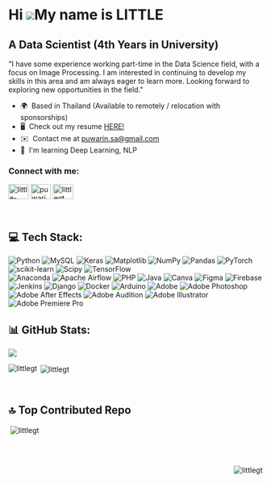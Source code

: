 Hi ![](https://user-images.githubusercontent.com/18350557/176309783-0785949b-9127-417c-8b55-ab5a4333674e.gif)My name is LITTLE
=========================================================================================================================================

A Data Scientist (4th Years in University)
----------------

"I have some experience working part-time in the Data Science field, with a focus on Image Processing. I am interested in continuing to develop my skills in this area and am always eager to learn more. Looking forward to exploring new opportunities in the field."

* 🌍  Based in Thailand (Available to remotely / relocation with sponsorships)
* 🖥️  Check out my resume [HERE!](https://www.canva.com/design/DAF6nvBtKSE/YKucAUVjJxvcWj7NATG0nQ/view?utm_content=DAF6nvBtKSE&utm_campaign=designshare&utm_medium=link&utm_source=editor)
* ✉️  Contact me at [puwarin.sa@gmail.com](mailto:puwarin.sa@gmail.com)
* 🧠  I'm learning Deep Learning, NLP





<h3 align="left">Connect with me:</h3>
<p align="left">
<a href="https://linkedin.com/in/little-puwarin-sangkamas" target="blank"><img align="center" src="https://raw.githubusercontent.com/rahuldkjain/github-profile-readme-generator/master/src/images/icons/Social/linked-in-alt.svg" alt="little-puwarin-sangkamas" height="30" width="40" /></a>
<a href="https://www.hackerrank.com/puwarin_sa" target="blank"><img align="center" src="https://raw.githubusercontent.com/rahuldkjain/github-profile-readme-generator/master/src/images/icons/Social/hackerrank.svg" alt="puwarin_sa" height="30" width="40" /></a>
<a href="https://www.leetcode.com/littlegt" target="blank"><img align="center" src="https://raw.githubusercontent.com/rahuldkjain/github-profile-readme-generator/master/src/images/icons/Social/leet-code.svg" alt="littlegt" height="30" width="40" /></a>
</p>
</br>

<!-- 
<h3 align="left">Languages and Tools:</h3>
<p align="left"> <a href="https://www.tensorflow.org" target="_blank" rel="noreferrer"> <img src="https://www.vectorlogo.zone/logos/tensorflow/tensorflow-icon.svg" alt="tensorflow" width="40" height="40"/> 
</a> <a href="https://pytorch.org/" target="_blank" rel="noreferrer"> <img src="https://www.vectorlogo.zone/logos/pytorch/pytorch-icon.svg" alt="pytorch" width="40" height="40"/> 
</a> <a href="https://scikit-learn.org/" target="_blank" rel="noreferrer"> <img src="https://upload.wikimedia.org/wikipedia/commons/0/05/Scikit_learn_logo_small.svg" alt="scikit_learn" width="40" height="40"/> 
</a> <a href="https://seaborn.pydata.org/" target="_blank" rel="noreferrer"> <img src="https://seaborn.pydata.org/_images/logo-mark-lightbg.svg" alt="seaborn" width="40" height="40"/> 
</a> <a href="https://pandas.pydata.org/" target="_blank" rel="noreferrer"> <img src="https://raw.githubusercontent.com/devicons/devicon/2ae2a900d2f041da66e950e4d48052658d850630/icons/pandas/pandas-original.svg" alt="pandas" width="40" height="40"/> 
</a> <a href="https://www.mysql.com/" target="_blank" rel="noreferrer"> <img src="https://raw.githubusercontent.com/devicons/devicon/master/icons/mysql/mysql-original-wordmark.svg" alt="mysql" width="40" height="40"/> 
</a> <a href="https://opencv.org/" target="_blank" rel="noreferrer"> <img src="https://www.vectorlogo.zone/logos/opencv/opencv-icon.svg" alt="opencv" width="40" height="40"/> 
</a> <a href="https://www.selenium.dev" target="_blank" rel="noreferrer"> <img src="https://raw.githubusercontent.com/detain/svg-logos/780f25886640cef088af994181646db2f6b1a3f8/svg/selenium-logo.svg" alt="selenium" width="40" height="40"/> 
</a> <a href="https://www.djangoproject.com/" target="_blank" rel="noreferrer"> <img src="https://cdn.worldvectorlogo.com/logos/django.svg" alt="django" width="40" height="40"/> 
</a> <a href="https://flask.palletsprojects.com/" target="_blank" rel="noreferrer"> <img src="https://www.vectorlogo.zone/logos/pocoo_flask/pocoo_flask-icon.svg" alt="flask" width="40" height="40"/> 
</a> <a href="https://postman.com" target="_blank" rel="noreferrer"> <img src="https://www.vectorlogo.zone/logos/getpostman/getpostman-icon.svg" alt="postman" width="40" height="40"/> 
</a> <a href="https://www.docker.com/" target="_blank" rel="noreferrer"> <img src="https://raw.githubusercontent.com/devicons/devicon/master/icons/docker/docker-original-wordmark.svg" alt="docker" width="40" height="40"/> 
</a> <a href="https://www.figma.com/" target="_blank" rel="noreferrer"> <img src="https://www.vectorlogo.zone/logos/figma/figma-icon.svg" alt="figma" width="40" height="40"/> 
</a> <a href="https://git-scm.com/" target="_blank" rel="noreferrer"> <img src="https://www.vectorlogo.zone/logos/git-scm/git-scm-icon.svg" alt="git" width="40" height="40"/> 
</a> <a href="https://www.jenkins.io" target="_blank" rel="noreferrer"> <img src="https://www.vectorlogo.zone/logos/jenkins/jenkins-icon.svg" alt="jenkins" width="40" height="40"/> 
</a> <a href="https://www.linux.org/" target="_blank" rel="noreferrer"> <img src="https://raw.githubusercontent.com/devicons/devicon/master/icons/linux/linux-original.svg" alt="linux" width="40" height="40"/> 
</a> <a href="https://firebase.google.com/" target="_blank" rel="noreferrer"> <img src="https://www.vectorlogo.zone/logos/firebase/firebase-icon.svg" alt="firebase" width="40" height="40"/> 
</a> <a href="https://unity.com/" target="_blank" rel="noreferrer"> <img src="https://www.vectorlogo.zone/logos/unity3d/unity3d-icon.svg" alt="unity" width="40" height="40"/> 
</a> <a href="https://unrealengine.com/" target="_blank" rel="noreferrer"> <img src="https://raw.githubusercontent.com/kenangundogan/fontisto/036b7eca71aab1bef8e6a0518f7329f13ed62f6b/icons/svg/brand/unreal-engine.svg" alt="unreal" width="40" height="40"/> 
</a> <a href="https://www.arduino.cc/" target="_blank" rel="noreferrer"> <img src="https://cdn.worldvectorlogo.com/logos/arduino-1.svg" alt="arduino" width="40" height="40"/> 
</a> <a href="https://www.adobe.com/in/products/illustrator.html" target="_blank" rel="noreferrer"> <img src="https://www.vectorlogo.zone/logos/adobe_illustrator/adobe_illustrator-icon.svg" alt="illustrator" width="40" height="40"/> 
</a> <a href="https://www.photoshop.com/en" target="_blank" rel="noreferrer"> <img src="https://raw.githubusercontent.com/devicons/devicon/master/icons/photoshop/photoshop-line.svg" alt="photoshop" width="40" height="40"/> 
</a> </p> -->

## 💻 Tech Stack:

![Python](https://img.shields.io/badge/python-3670A0?style=flat&logo=python&logoColor=ffdd54) 
![MySQL](https://img.shields.io/badge/mysql-%2300000f.svg?style=flat&logo=mysql&logoColor=white) 
![Keras](https://img.shields.io/badge/Keras-%23D00000.svg?style=flat&logo=Keras&logoColor=white) 
![Matplotlib](https://img.shields.io/badge/Matplotlib-%23ffffff.svg?style=flat&logo=Matplotlib&logoColor=black) 
![NumPy](https://img.shields.io/badge/numpy-%23013243.svg?style=flat&logo=numpy&logoColor=white) 
![Pandas](https://img.shields.io/badge/pandas-%23150458.svg?style=flat&logo=pandas&logoColor=white) 
![PyTorch](https://img.shields.io/badge/PyTorch-%23EE4C2C.svg?style=flat&logo=PyTorch&logoColor=white) 
![scikit-learn](https://img.shields.io/badge/scikit--learn-%23F7931E.svg?style=flat&logo=scikit-learn&logoColor=white) 
![Scipy](https://img.shields.io/badge/SciPy-%230C55A5.svg?style=flat&logo=scipy&logoColor=%white) 
![TensorFlow](https://img.shields.io/badge/TensorFlow-%23FF6F00.svg?style=flat&logo=TensorFlow&logoColor=white) 
</br>
![Anaconda](https://img.shields.io/badge/Anaconda-%2344A833.svg?style=flat&logo=anaconda&logoColor=white) 
![Apache Airflow](https://img.shields.io/badge/Apache%20Airflow-017CEE?style=flat&logo=Apache%20Airflow&logoColor=white) 
![PHP](https://img.shields.io/badge/php-%23777BB4.svg?style=flat&logo=php&logoColor=white) 
![Java](https://img.shields.io/badge/java-%23ED8B00.svg?style=flat&logo=openjdk&logoColor=white) 
![Canva](https://img.shields.io/badge/Canva-%2300C4CC.svg?style=flat&logo=Canva&logoColor=white) 
![Figma](https://img.shields.io/badge/figma-%23F24E1E.svg?style=flat&logo=figma&logoColor=white) 
![Firebase](https://img.shields.io/badge/Firebase-039BE5?style=flat&logo=Firebase&logoColor=white) 
![Jenkins](https://img.shields.io/badge/jenkins-%232C5263.svg?style=flat&logo=jenkins&logoColor=white) 
![Django](https://img.shields.io/badge/django-%23092E20.svg?style=flat&logo=django&logoColor=white) 
![Docker](https://img.shields.io/badge/docker-%230db7ed.svg?style=flat&logo=docker&logoColor=white) 
![Arduino](https://img.shields.io/badge/-Arduino-00979D?style=flat&logo=Arduino&logoColor=white)
![Adobe](https://img.shields.io/badge/adobe-%23FF0000.svg?style=flat&logo=adobe&logoColor=white) 
![Adobe Photoshop](https://img.shields.io/badge/adobe%20photoshop-%2331A8FF.svg?style=flat&logo=adobe%20photoshop&logoColor=white) 
![Adobe After Effects](https://img.shields.io/badge/Adobe%20After%20Effects-9999FF.svg?style=flat&logo=Adobe%20After%20Effects&logoColor=white) 
![Adobe Audition](https://img.shields.io/badge/Adobe%20Audition-9999FF.svg?style=flat&logo=Adobe%20Audition&logoColor=white) 
![Adobe Illustrator](https://img.shields.io/badge/adobe%20illustrator-%23FF9A00.svg?style=flat&logo=adobe%20illustrator&logoColor=white) 
![Adobe Premiere Pro](https://img.shields.io/badge/Adobe%20Premiere%20Pro-9999FF.svg?style=flat&logo=Adobe%20Premiere%20Pro&logoColor=white) 

## 📊 GitHub Stats:
![](https://github-profile-trophy.vercel.app/?username=LittleGt&theme=radical&no-frame=false&no-bg=true&margin-w=4)
<p><img align="left" src="https://github-readme-stats.vercel.app/api/top-langs/?username=LittleGt&theme=radical&hide_border=false&include_all_commits=false&count_private=true&layout=compact" alt="littlegt" /></p>
<p>&nbsp;<img align="center" src="https://github-readme-streak-stats.herokuapp.com/?user=LittleGt&theme=radical&hide_border=false" alt="littlegt" /></p>
<!-- <p>&nbsp;<img align="center" src="https://github-readme-stats.vercel.app/api?username=LittleGt&theme=radical&hide_border=false&include_all_commits=false&count_private=true" alt="littlegt" /></p> -->
<!-- <p><img align="center" src="https://github-readme-streak-stats.herokuapp.com/?user=LittleGt&theme=radical&hide_border=false" alt="littlegt" /></p> -->
</br>

## 🔝 Top Contributed Repo
<p>&nbsp;<img align="center" src="https://github-contributor-stats.vercel.app/api?username=LittleGt&limit=5&theme=dark&combine_all_yearly_contributions=true" alt="littlegt" /></p>
</br></br>

<p align="right"> <img src="https://visitcount.itsvg.in/api?id=LittleGt&icon=0&color=0" alt="littlegt" /> </p>
